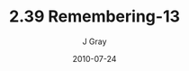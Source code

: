 ---
title: '2.39 Remembering-13'
alt: 'Mysteries of the Arcana'
date: '2010-07-24'
author: 'J Gray'
artist: 'Keira'
chapter: '2 All the Way Down'
filler: false
---